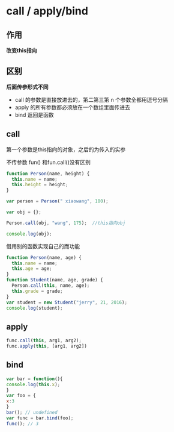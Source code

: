 # call / apply/bind

## 作用

**改变this指向**

## 区别

**后面传参形式不同**

- call   的参数是直接放进去的，第二第三第 n 个参数全都用逗号分隔
- apply  的所有参数都必须放在一个数组里面传进去
- bind 返回是函数

## call

第一个参数是this指向的对象，之后的为传入的实参

不传参数 fun() 和fun.call()没有区别

```js
function Person(name, height) {
  this.name = name;
  this.height = height;
}

var person = Person(" xiaowang", 180);

var obj = {};

Person.call(obj, "wang", 175);  //this指向obj

console.log(obj);

```

借用别的函数实现自己的而功能

```js
function Person(name, age) {
  this.name = name;
  this.age = age;
}
function Student(name, age, grade) {
  Person.call(this, name, age);
  this.grade = grade;
}
var student = new Student("jerry", 21, 2016);
console.log(student);

```

## apply

```js
func.call(this, arg1, arg2);
func.apply(this, [arg1, arg2])
```



## bind

```js
var bar = function(){
console.log(this.x);
}
var foo = {
x:3
}
bar(); // undefined
var func = bar.bind(foo);
func(); // 3
```

